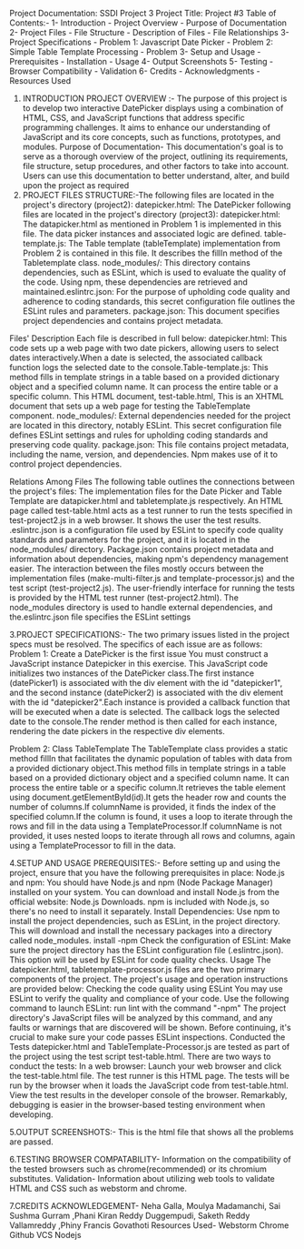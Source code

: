 Project Documentation: SSDI Project 3 Project Title: Project #3
Table of Contents:- 1- Introduction - Project Overview - Purpose of Documentation 2- Project Files - File Structure - Description of Files - File Relationships 3- Project Specifications - Problem 1: Javascript Date Picker - Problem 2: Simple Table Template Processing - Problem 3- Setup and Usage - Prerequisites - Installation - Usage 4- Output Screenshots 5- Testing - Browser Compatibility - Validation 6- Credits - Acknowledgments - Resources Used
1.  INTRODUCTION  PROJECT OVERVIEW :- The purpose of this project is to develop two interactive DatePicker displays using a combination of HTML, CSS, and JavaScript functions that address specific programming challenges. It aims to enhance our understanding of JavaScript and its core concepts, such as functions, prototypes, and modules. 
     Purpose of Documentation- This documentation's goal is to serve as a thorough overview of the project, outlining its requirements, file structure, setup procedures, and other factors to take into account. Users can use this documentation to better understand, alter, and build upon the project as required
 2. PROJECT FILES STRUCTURE:-The following files are located in the project's directory (project2): datepicker.html: The DatePicker following files are located in the project's directory (project3): datepicker.html: The datapicker.html as mentioned in Problem 1 is implemented in this file. The data picker instances and associated logic are defined. table-template.js: The Table template (tableTemplate) implementation from Problem 2 is contained in this file. It describes the fillIn method of the Tabletemplate class. node_modules/: This directory contains dependencies, such as ESLint, which is used to evaluate the quality of the code. Using npm, these dependencies are retrieved and maintained.eslintrc.json: For the purpose of upholding code quality and adherence to coding standards, this secret configuration file outlines the ESLint rules and parameters. package.json: This document specifies project dependencies and contains project metadata.


Files' Description Each file is described in full below: datepicker.html: This code sets up a web page with two date pickers, allowing users to select dates interactively.When a date is selected, the associated callback function logs the selected date to the console.Table-template.js: This method fills in template strings in a table based on a provided dictionary object and a specified column name. It can process the entire table or a specific column. This HTML document, test-table.html, This is an XHTML document that sets up a web page for testing the TableTemplate component. node_modules/: External dependencies needed for the project are located in this directory, notably ESLint. This secret configuration file defines ESLint settings and rules for upholding coding standards and preserving code quality. package.json: This file contains project metadata, including the name, version, and dependencies. Npm makes use of it to control project dependencies.

Relations Among Files The following table outlines the connections between the project's files: The implementation files for the Date Picker and Table Template are datapicker.html and tabletemplate.js respectively. An HTML page called test-table.html acts as a test runner to run the tests specified in test-project2.js in a web browser. It shows the user the test results. .eslintrc.json is a configuration file used by ESLint to specify code quality standards and parameters for the project, and it is located in the node_modules/ directory. Package.json contains project metadata and information about dependencies, making npm's dependency management easier. The interaction between the files mostly occurs between the implementation files (make-multi-filter.js and template-processor.js) and the test script (test-project2.js). The user-friendly interface for running the tests is provided by the HTML test runner (test-project2.html). The node_modules directory is used to handle external dependencies, and the.eslintrc.json file specifies the ESLint settings

3.PROJECT SPECIFICATIONS:- The two primary issues listed in the project specs must be resolved. The specifics of each issue are as follows:
Problem 1: Create a DatePicker is the first issue You must construct a JavaScript instance Datepicker in this exercise. This JavaScript code initializes two instances of the DatePicker class.The first instance (datePicker1) is associated with the div element with the id "datepicker1", and the second instance (datePicker2) is associated with the div element with the id "datepicker2".Each instance is provided a callback function that will be executed when a date is selected. The callback logs the selected date to the console.The render method is then called for each instance, rendering the date pickers in the respective div elements.

Problem 2: Class TableTemplate
The TableTemplate class provides a static method fillIn that facilitates the dynamic population of tables with data from a provided dictionary object.This method fills in template strings in a table based on a provided dictionary object and a specified column name. It can process the entire table or a specific column.It retrieves the table element using document.getElementById(id).It gets the header row and counts the number of columns.If columnName is provided, it finds the index of the specified column.If the column is found, it uses a loop to iterate through the rows and fill in the data using a TemplateProcessor.If columnName is not provided, it uses nested loops to iterate through all rows and columns, again using a TemplateProcessor to fill in the data.

4.SETUP AND USAGE PREREQUISITES:- Before setting up and using the project, ensure that you have the following prerequisites in place: Node.js and npm: You should have Node.js and npm (Node Package Manager) installed on your system. You can download and install Node.js from the official website: Node.js Downloads. npm is included with Node.js, so there's no need to install it separately. Install Dependencies: Use npm to install the project dependencies, such as ESLint, in the project directory. This will download and install the necessary packages into a directory called node_modules. install -npm Check the configuration of ESLint: Make sure the project directory has the ESLint configuration file (.eslintrc.json). This option will be used by ESLint for code quality checks. Usage The datepicker.html, tabletemplate-processor.js files are the two primary components of the project. The project's usage and operation instructions are provided below: Checking the code quality using ESLint You may use ESLint to verify the quality and compliance of your code. Use the following command to launch ESLint: run lint with the command "-npm" The project directory's JavaScript files will be analyzed by this command, and any faults or warnings that are discovered will be shown. Before continuing, it's crucial to make sure your code passes ESLint inspections. Conducted the Tests datepicker.html and TableTemplate-Processor.js are tested as part of the project using the test script test-table.html. There are two ways to conduct the tests: In a web browser: Launch your web browser and click the test-table.html file. The test runner is this HTML page. The tests will be run by the browser when it loads the JavaScript code from test-table.html. View the test results in the developer console of the browser. Remarkably, debugging is easier in the browser-based testing environment when developing.

5.OUTPUT SCREENSHOTS:- This is the html file that shows all the problems are passed.

6.TESTING BROWSER COMPATABILITY- Information on the compatibility of the tested browsers such as chrome(recommended) or its chromium substitutes. Validation- Information about utilizing web tools to validate HTML and CSS such as webstorm and chrome.

7.CREDITS ACKNOWLEDGEMENT- Neha Galla, Moulya Madamanchi, Sai Sushma Gurram ,Phani Kiran Reddy Duggempudi, Saketh Reddy Vallamreddy ,Phiny Francis Govathoti
                 Resources Used- Webstorm Chrome Github VCS Nodejs
